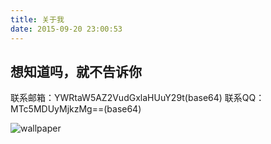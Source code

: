 ```yaml
---
title: 关于我
date: 2015-09-20 23:00:53
---
```

## 想知道吗，就不告诉你 ##

联系邮箱：YWRtaW5AZ2VudGxlaHUuY29t(base64)
联系QQ：MTc5MDUyMjkzMg==(base64)


![wallpaper](/images/2017/09/my-wallpaper.jpg)
